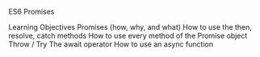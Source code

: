 ES6 Promises

Learning Objectives
Promises (how, why, and what)
How to use the then, resolve, catch methods
How to use every method of the Promise object
Throw / Try
The await operator
How to use an async function
